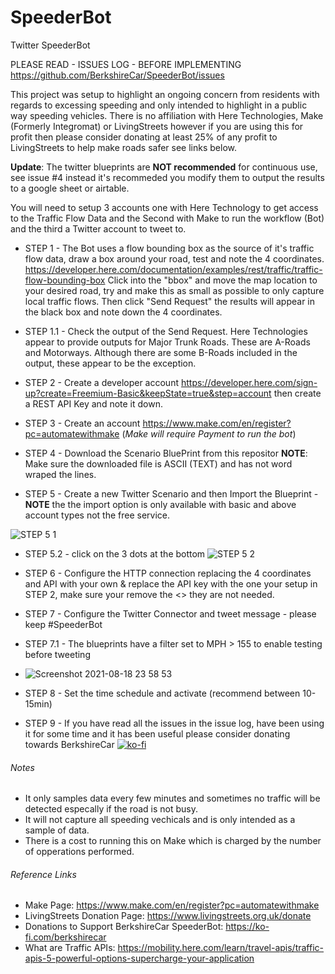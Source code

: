 # SpeederBot
Twitter SpeederBot 

PLEASE READ - ISSUES LOG - BEFORE IMPLEMENTING https://github.com/BerkshireCar/SpeederBot/issues

This project was setup to highlight an ongoing concern from residents with regards to excessing speeding and only intended to highlight in a public way speeding vehicles. There is no affiliation with Here Technologies, Make (Formerly Integromat) or LivingStreets however if you are using this for profit then please consider donating at least 25% of any profit to LivingStreets to help make roads safer see links below.

**Update**: The twitter blueprints are **NOT recommended** for continuous use, see issue #4 instead it's recommeded you modify them to output the results to a google sheet or airtable.

You will need to setup 3 accounts one with Here Technology to get access to the Traffic Flow Data and the Second with Make to run the workflow (Bot) and the third a Twitter account to tweet to.

* STEP 1 -
The Bot uses a flow bounding box as the source of it's traffic flow data, draw a box around your road, test and note the 4 coordinates. https://developer.here.com/documentation/examples/rest/traffic/traffic-flow-bounding-box
Click into the "bbox" and move the map location to your desired road, try and make this as small as possible to only capture local traffic flows. Then click "Send Request" the results will appear in the black box and note down the 4 coordinates.

* STEP 1.1 -
Check the output of the Send Request. Here Technologies appear to provide outputs for Major Trunk Roads. These are A-Roads and Motorways. Although there are some B-Roads included in the output, these appear to be the exception.

* STEP 2 -
Create a developer account https://developer.here.com/sign-up?create=Freemium-Basic&keepState=true&step=account then create a REST API Key and note it down.

* STEP 3 -
Create an account https://www.make.com/en/register?pc=automatewithmake (*Make will require Payment to run the bot*)

* STEP 4 -
Download the Scenario BluePrint from this repositor **NOTE**: Make sure the downloaded file is ASCII (TEXT) and has not word wraped the lines.

* STEP 5 -
Create a new Twitter Scenario and then Import the Blueprint - **NOTE** the the import option is only available with basic and above account types not the free service.

![STEP 5 1](https://user-images.githubusercontent.com/74529369/129582492-4e2a9085-f7a1-4bad-be47-da4a7feeaa26.png)  
* STEP 5.2 - click on the 3 dots at the bottom  ![STEP 5 2](https://user-images.githubusercontent.com/74529369/129582523-a56909b6-b6bf-4b0b-b358-e93c124390de.png)

* STEP 6 -
Configure the HTTP connection replacing the 4 coordinates and API with your own & replace the API key with the one your setup in STEP 2, make sure your remove the <> they are not needed.

* STEP 7 -
Configure the Twitter Connector and tweet message - please keep #SpeederBot

* STEP 7.1 - The blueprints have a filter set to MPH > 155 to enable testing before tweeting
* ![Screenshot 2021-08-18 23 58 53](https://user-images.githubusercontent.com/74529369/129982873-ed33e998-eee1-4e90-9d88-cd5d972977e6.png)

* STEP 8 - 
Set the time schedule and activate (recommend between 10-15min) 

* STEP 9 - 
If you have read all the issues in the issue log, have been using it for some time and it has been useful please consider donating towards BerkshireCar [![ko-fi](https://www.ko-fi.com/img/githubbutton_sm.svg)](https://ko-fi.com/P5P32P98C)

###### Notes
* It only samples data every few minutes and sometimes no traffic will be detected especally if the road is not busy.
* It will not capture all speeding vechicals and is only intended as a sample of data.
* There is a cost to running this on Make which is charged by the number of opperations performed.

###### Reference Links
* Make Page: https://www.make.com/en/register?pc=automatewithmake 
* LivingStreets Donation Page: https://www.livingstreets.org.uk/donate
* Donations to Support BerkshireCar SpeederBot: https://ko-fi.com/berkshirecar 
* What are Traffic APIs: https://mobility.here.com/learn/travel-apis/traffic-apis-5-powerful-options-supercharge-your-application
